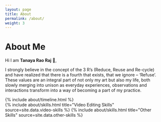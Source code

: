 ```yaml
---
layout: page
title: About
permalink: /about/
weight: 3
---
```


# **About Me**

Hi I am **Tanaya Rao Raj** :wave:,<br>

I strongly believe in the concept of the 3 R’s (Reduce, Reuse and Re-cycle) and have realized that there is a fourth that exists, that we ignore – ‘Refuse’. These values are an integral part of not only my art but also my life, both slowly merging into unison as everyday experiences, observations and interactions transform into a way of becoming a part of my practice.


<div class="row">
{% include about/timeline.html %}
</div>

<div class="row">
{% include about/skills.html title="Video Editing Skills" source=site.data.video-skills %}
{% include about/skills.html title="Other Skills" source=site.data.other-skills %}
</div>
